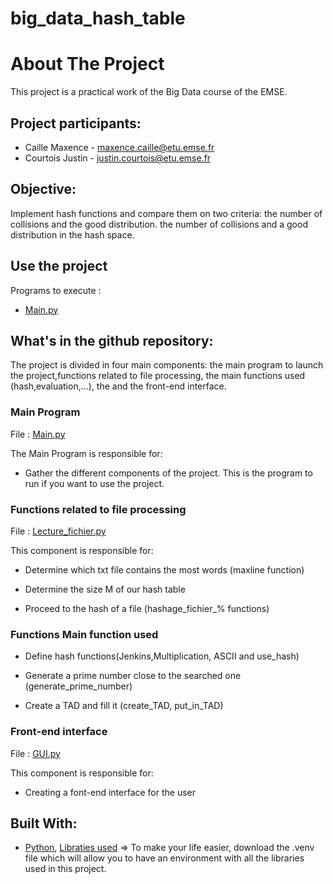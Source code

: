 # big_data_hash_table

<!-- ABOUT THE PROJECT -->
# About The Project

This project is a practical work of the Big Data course of the EMSE.

## Project participants:

- Caille Maxence - maxence.caille@etu.emse.fr
- Courtois Justin - justin.courtois@etu.emse.fr

## Objective:

Implement  hash functions and compare them on two criteria: the number of collisions and the good distribution. the number of collisions and a good distribution in the hash space.

## Use the project

Programs to execute : 
- [Main.py](https://github.com/maxant38/big_data_hash_table/blob/main/Main.py)

## What's in the github repository:

The project is divided in four main components: the main program to launch the project,functions related to file processing, the main functions used (hash,evaluation,...), the  and the front-end interface.

### Main Program 
File : [Main.py](https://github.com/maxant38/big_data_hash_table/blob/main/Main.py)

The Main Program is responsible for:

-	Gather the different components of the project. This is the program to run if you want to use the project.

### Functions related to file processing 
File : [Lecture_fichier.py](https://github.com/maxant38/big_data_hash_table/blob/main/Lecture_fichier.py)

This component is responsible for:

- Determine which txt file contains the most words (maxline function)

- Determine the size M of our hash table

- Proceed to the hash of a file (hashage_fichier_% functions)

### Functions Main function used

- Define hash functions(Jenkins,Multiplication, ASCII and use_hash)

- Generate a prime number close to the searched one (generate_prime_number)

- Create a TAD and fill it (create_TAD, put_in_TAD)

### Front-end interface
File : [GUI.py](https://github.com/maxant38/big_data_hash_table/blob/main/GUI.py)

This component is responsible for:

- Creating a font-end interface for the user

## Built With:

* [Python](https://www.python.org/), [Libraties used](https://github.com/maxant38/big_data_hash_table/tree/main/.venv/Lib/site-packages)
=> To make your life easier, download the .venv file which will allow you to have an environment with all the libraries used in this project. 











